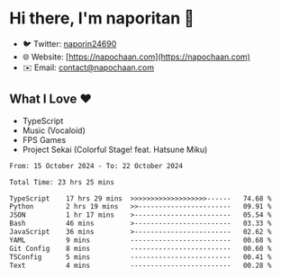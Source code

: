 # Hi there, I'm naporitan 👋

- 🐦 Twitter: [naporin24690](https://twitter.com/naporin24690)
- 🌐 Website: [https://napochaan.com](https://napochaan.com)
- ✉️ Email: [contact@napochaan.com](mailto:contact@napochaan.com)

## What I Love ❤️
- TypeScript
- Music (Vocaloid)
- FPS Games
- Project Sekai (Colorful Stage! feat. Hatsune Miku)

<!--START_SECTION:waka-->

```txt
From: 15 October 2024 - To: 22 October 2024

Total Time: 23 hrs 25 mins

TypeScript    17 hrs 29 mins  >>>>>>>>>>>>>>>>>>>------   74.68 %
Python        2 hrs 19 mins   >>-----------------------   09.91 %
JSON          1 hr 17 mins    >------------------------   05.54 %
Bash          46 mins         >------------------------   03.33 %
JavaScript    36 mins         >------------------------   02.62 %
YAML          9 mins          -------------------------   00.68 %
Git Config    8 mins          -------------------------   00.60 %
TSConfig      5 mins          -------------------------   00.41 %
Text          4 mins          -------------------------   00.28 %
```

<!--END_SECTION:waka-->

